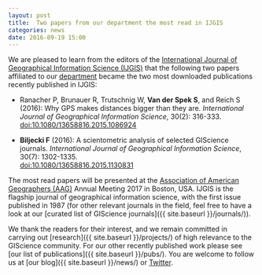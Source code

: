 ```yaml
---
layout: post
title:  Two papers from our department the most read in IJGIS
categories: news
date: 2016-09-19 15:00
---
```


We are pleased to learn from the editors of the [International Journal of Geographical Information Science (IJGIS)](http://www.tandfonline.com/toc/tgis20/current) that the following two papers affiliated to our [department](http://www.urbanism.nl) became the two most downloaded publications recently published in IJGIS:

* Ranacher P, Brunauer R, Trutschnig W, **Van der Spek S**, and Reich S (2016): Why GPS makes distances bigger than they are. *International Journal of Geographical Information Science*, 30(2): 316-333.<br>
[doi:10.1080/13658816.2015.1086924](http://dx.doi.org/10.1080/13658816.2015.1086924)

* **Biljecki F** (2016): A scientometric analysis of selected GIScience journals. *International Journal of Geographical Information Science*, 30(7): 1302-1335.<br>
[doi:10.1080/13658816.2015.1130831](http://dx.doi.org/10.1080/13658816.2015.1130831)

The most read papers will be presented at the [Association of American Geographers (AAG)](http://www.aag.org) Annual Meeting 2017 in Boston, USA.
IJGIS is the flagship journal of geographical information science, with the first issue published in 1987 (for other relevant journals in the field, feel free to have a look at our [curated list of GIScience journals]({{ site.baseurl }}/journals/)).

We thank the readers for their interest, and we remain committed in carrying out [research]({{ site.baseurl }}/projects/) of high relevance to the GIScience community. For our other recently published work please see [our list of publications]({{ site.baseurl }}/pubs/). You are welcome to follow us at [our blog]({{ site.baseurl }}/news/) or [Twitter](https://twitter.com/tudelft3d).
